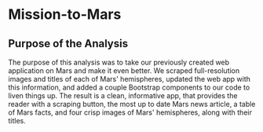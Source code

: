 # Mission-to-Mars

## Purpose of the Analysis

The purpose of this analysis was to take our previously created web application on Mars and make it even better. We scraped full-resolution images and titles of each of Mars' hemispheres, updated the web app with this information, and added a couple Bootstrap components to our code to liven things up. The result is a clean, informative app, that provides the reader with a scraping button, the most up to date Mars news article, a table of Mars facts, and four crisp images of Mars' hemispheres, along with their titles.
